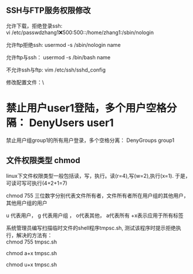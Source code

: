 ## SSH与FTP服务权限修改

允许下载，拒绝登录ssh:\
vi /etc/passwdzhang1:x:500:500::/home/zhang1:/sbin/nologin

允许ftp拒绝ssh: usermod -s /sbin/nologin name

允许ftp与ssh： usermod -s /bin/bash name

不允许ssh与ftp: vim /etc/ssh/sshd_config

修改配置文件：\
# 禁止用户user1登陆，多个用户空格分隔： DenyUsers user1

禁止用户组group1的所有用户登录，多个空格分离： DenyGroups group1

## 文件权限类型 chmod

linux下文件权限类型一般包括读，写，执行。读(r=4),写(w=2),执行(x=1). 于是，可读可写可执行(4+2+1=7)

chmod 755  三位数字分别代表文件所有者，文件所有者所在用户组的其他用户，其他用户组的用户

u 代表用户， g 代表用户组 ， o代表其他， a代表所有  +x表示应用于所有标签

系统管理员编写扫描临时文件的shell程序tmpsc.sh, 测试该程序时提示拒绝执行，解决的方法有：\
chmod 755 tmpsc.sh

chmod a+x tmpsc.sh

chmod u+x tmpsc.sh

